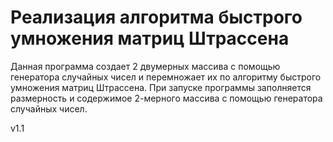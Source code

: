 # Реализация алгоритма быстрого умножения матриц Штрассена

Данная программа создает 2 двумерных массива с помощью генератора случайных чисел и перемножает их по алгоритму быстрого умножения матриц Штрассена. При запуске программы заполняется размерность и содержимое 2-мерного массива с помощью генератора случайных чисел. 

v1.1
